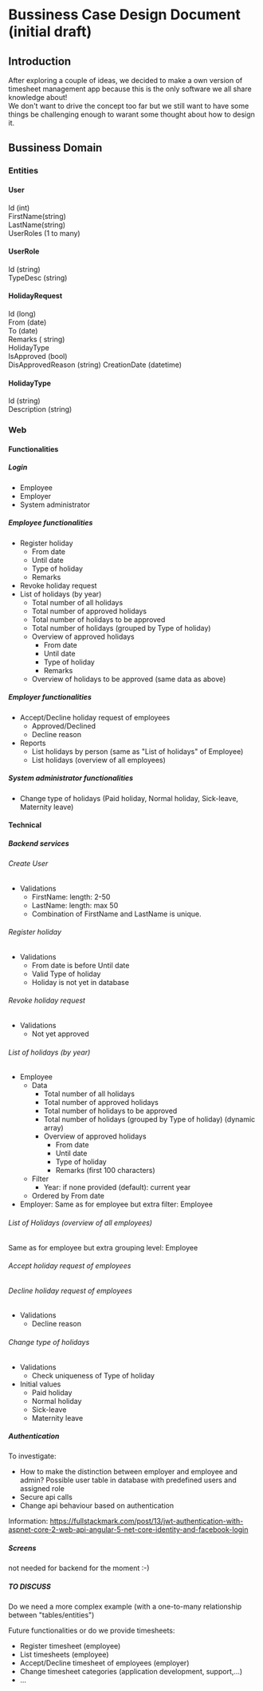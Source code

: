 # Bussiness Case Design Document (initial draft)

## Introduction

After exploring a couple of ideas, we decided to make a own version of timesheet management app because this is the only software we all share knowledge about!  
We don't want to drive the concept too far but we still want to have some things be challenging enough to warant some thought about how to design it.

## Bussiness Domain

### Entities

#### User

 Id (int)  
 FirstName(string)  
 LastName(string)  
 UserRoles (1 to many)  
 
#### UserRole

 Id (string)  
 TypeDesc (string)  

#### HolidayRequest

Id (long)  
From (date)  
To   (date)  
Remarks ( string)  
HolidayType  
IsApproved  (bool)  
DisApprovedReason (string)
CreationDate (datetime) 

#### HolidayType

Id (string)  
Description (string)  


### Web

#### Functionalities

##### Login

- Employee
- Employer
- System administrator

##### Employee functionalities
- Register holiday
  - From date
  - Until date
  - Type of holiday
  - Remarks
- Revoke holiday request
- List of holidays (by year)
  - Total number of all holidays
  - Total number of approved holidays
  - Total number of holidays to be approved
  - Total number of holidays (grouped by Type of holiday)
  - Overview of approved holidays
    - From date
    - Until date
    - Type of holiday
    - Remarks
  - Overview of holidays to be approved (same data as above)

##### Employer functionalities
- Accept/Decline holiday request of employees
  - Approved/Declined
  - Decline reason
- Reports
  - List holidays by person (same as "List of holidays" of Employee)
  - List holidays (overview of all employees)
##### System administrator functionalities
- Change type of holidays (Paid holiday, Normal holiday, Sick-leave, Maternity leave)

#### Technical

##### Backend services

###### Create User
- Validations
  - FirstName: length: 2-50
  - LastName: length: max 50
  - Combination of FirstName and LastName is unique.

###### Register holiday 
- Validations
  - From date is before Until date
  - Valid Type of holiday
  - Holiday is not yet in database

###### Revoke holiday request
- Validations
  - Not yet approved

###### List of holidays (by year)
- Employee
  - Data
    - Total number of all holidays
    - Total number of approved holidays
    - Total number of holidays to be approved
    - Total number of holidays (grouped by Type of holiday) (dynamic array)
    - Overview of approved holidays
      - From date
      - Until date
      - Type of holiday
      - Remarks (first 100 characters)
  - Filter
    - Year: if none provided (default): current year
  - Ordered by From date
- Employer: Same as for employee but extra filter: Employee

###### List of Holidays (overview of all employees)
Same as for employee but extra grouping level: Employee

###### Accept holiday request of employees

###### Decline holiday request of employees
- Validations
  - Decline reason

###### Change type of holidays
- Validations
  - Check uniqueness of Type of holiday
- Initial values
  - Paid holiday
  - Normal holiday
  - Sick-leave
  - Maternity leave

##### Authentication
To investigate:
- How to make the distinction between employer and employee and admin? Possible user table in database with predefined users and assigned role
- Secure api calls
- Change api behaviour based on authentication

Information:
https://fullstackmark.com/post/13/jwt-authentication-with-aspnet-core-2-web-api-angular-5-net-core-identity-and-facebook-login

##### Screens
not needed for backend for the moment :-)

##### TO DISCUSS
Do we need a more complex example (with a one-to-many relationship between "tables/entities")

Future functionalities or do we provide timesheets:
- Register timesheet (employee)
- List timesheets (employee)
- Accept/Decline timesheet of employees (employer)
- Change timesheet categories (application development, support,...)
- ...
